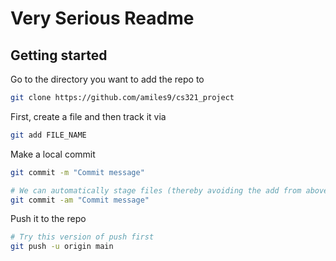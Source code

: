 # Very Serious Readme

## Getting started
Go to the directory you want to add the repo to
```bash
git clone https://github.com/amiles9/cs321_project
```

First, create a file and then track it via
```bash
git add FILE_NAME
```

Make a local commit
```bash
git commit -m "Commit message"

# We can automatically stage files (thereby avoiding the add from above) if we include the -a flag
git commit -am "Commit message"
```

Push it to the repo
```bash
# Try this version of push first
git push -u origin main
```
